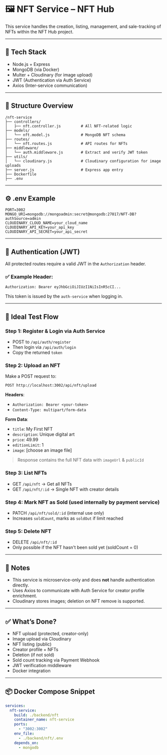 # 🖼️ NFT Service – NFT Hub

This service handles the creation, listing, management, and sale-tracking of NFTs within the NFT Hub project.

---

## 🔧 Tech Stack

- Node.js + Express
- MongoDB (via Docker)
- Multer + Cloudinary (for image upload)
- JWT (Authentication via Auth Service)
- Axios (Inter-service communication)

---

## 📂 Structure Overview

```plaintext
/nft-service
├── controllers/
│   ├── nft.controller.js         # All NFT-related logic
├── models/
│   └── nft.model.js              # MongoDB NFT schema
├── routes/
│   └── nft.routes.js             # API routes for NFTs
├── middleware/
│   └── auth.middleware.js        # Extract and verify JWT token
├── utils/
│   └── cloudinary.js             # Cloudinary configuration for image uploads
├── server.js                     # Express app entry
├── Dockerfile
├── .env
```

---

## ⚙️ .env Example

```env
PORT=3002
MONGO_URI=mongodb://mongoadmin:secret@mongodb:27017/NFT-DB?authSource=admin
CLOUDINARY_CLOUD_NAME=your_cloud_name
CLOUDINARY_API_KEY=your_api_key
CLOUDINARY_API_SECRET=your_api_secret
```

---

## 🔐 Authentication (JWT)

All protected routes require a valid JWT in the `Authorization` header.

### ✅ Example Header:

```http
Authorization: Bearer eyJhbGciOiJIUzI1NiIsInR5cCI...
```

This token is issued by the `auth-service` when logging in.

---

## 🧪 Ideal Test Flow

### Step 1: Register & Login via Auth Service

- POST to `/api/auth/register`
- Then login via `/api/auth/login`
- Copy the returned `token`

### Step 2: Upload an NFT

Make a POST request to:

```
POST http://localhost:3002/api/nft/upload
```

**Headers**:

- `Authorization: Bearer <your-token>`
- `Content-Type: multipart/form-data`

**Form Data**:

- `title`: My First NFT
- `description`: Unique digital art
- `price`: 49.99
- `editionLimit`: 1
- `image`: [choose an image file]

> Response contains the full NFT data with `imageUrl` & `publicId`

### Step 3: List NFTs

- GET `/api/nft` → Get all NFTs
- GET `/api/nft/:id` → Single NFT with creator details

### Step 4: Mark NFT as Sold (used internally by payment service)

- PATCH `/api/nft/sold/:id` (internal use only)
- Increases `soldCount`, marks as `soldOut` if limit reached

### Step 5: Delete NFT

- DELETE `/api/nft/:id`
- Only possible if the NFT hasn't been sold yet (soldCount = 0)

---


## 📌 Notes

- This service is microservice-only and does **not** handle authentication directly.
- Uses Axios to communicate with Auth Service for creator profile enrichment.
- Cloudinary stores images; deletion on NFT remove is supported.

---

## ✅ What’s Done?

- NFT upload (protected, creator-only)
- Image upload via Cloudinary
- NFT listing (public)
- Creator profile + NFTs
- Deletion (if not sold)
- Sold count tracking via Payment Webhook
- JWT verification middleware
- Docker integration

---

## 📦 Docker Compose Snippet

```yaml
services:
  nft-service:
    build: ./backend/nft
    container_name: nft-service
    ports:
      - "3002:3002"
    env_file:
      - ./backend/nft/.env
    depends_on:
      - mongodb
```
